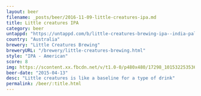 ```yaml
---
layout: beer
filename: _posts/beer/2016-11-09-little-creatures-ipa.md
title: Little creatures IPA
category: beer
untappd: "https://untappd.com/b/little-creatures-brewing-ipa--india-pale-ale--/418608"
country: "Australia"
brewery: "Little Creatures Brewing"
breweryURL: "/brewery/little-creatures-brewing.html"
style: "IPA - American"
score: 8
img: https://scontent.xx.fbcdn.net/v/t1.0-0/p480x480/17298_10153225353618745_5211021832992114282_n.jpg?oh=6a2359514564cf174f2d30ed2b053748&oe=5A225404
beer-date: "2015-04-13"
desc: "Little creatures is like a baseline for a type of drink"
permalink: /beer/:title.html
---
```

